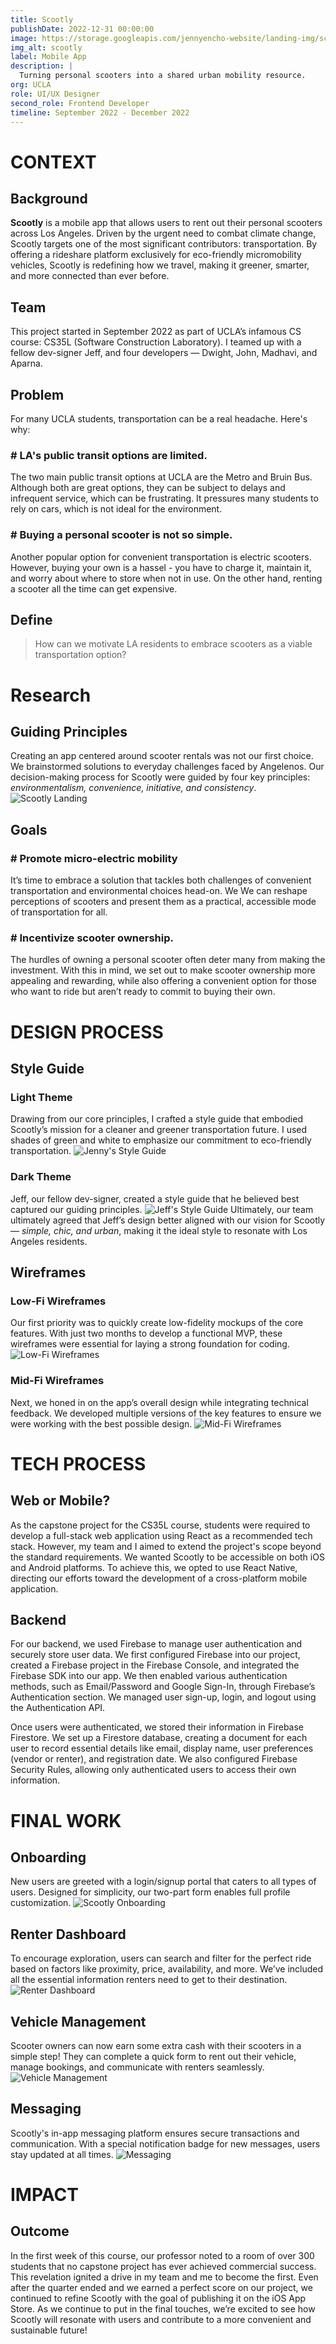 ```yaml
---
title: Scootly
publishDate: 2022-12-31 00:00:00
image: https://storage.googleapis.com/jennyencho-website/landing-img/scootly-landing.png
img_alt: scootly
label: Mobile App
description: |
  Turning personal scooters into a shared urban mobility resource.
org: UCLA
role: UI/UX Designer
second_role: Frontend Developer
timeline: September 2022 - December 2022
---
```


# CONTEXT

## Background

**Scootly** is a mobile app that allows users to rent out their personal scooters across Los Angeles. Driven by the urgent need to combat climate change, Scootly targets one of the most significant contributors: transportation. By offering a rideshare platform exclusively for eco-friendly micromobility vehicles, Scootly is redefining how we travel, making it greener, smarter, and more connected than ever before.

## Team

This project started in September 2022 as part of UCLA’s infamous CS course: CS35L (Software Construction Laboratory). I teamed up with a fellow dev-signer Jeff, and four developers — Dwight, John, Madhavi, and Aparna.

## Problem

For many UCLA students, transportation can be a real headache. Here's why:

### # LA's public transit options are limited.

The two main public transit options at UCLA are the Metro and Bruin Bus. Although both are great options, they can be subject to delays and infrequent service, which can be frustrating. It pressures many students to rely on cars, which is not ideal for the environment.

### # Buying a personal scooter is not so simple.

Another popular option for convenient transportation is electric scooters. However, buying your own is a hassel - you have to charge it, maintain it, and worry about where to store when not in use. On the other hand, renting a scooter all the time can get expensive.

## Define

> How can we motivate LA residents to embrace scooters as a viable transportation option?

# Research

## Guiding Principles

Creating an app centered around scooter rentals was not our first choice. We brainstormed solutions to everyday challenges faced by Angelenos. Our decision-making process for Scootly were guided by four key principles: _environmentalism, convenience, initiative, and consistency_.
![Scootly Landing](https://storage.googleapis.com/jennyencho-website/scootly-img/scootly-guiding-principles.png)

## Goals

### # Promote micro-electric mobility

It’s time to embrace a solution that tackles both challenges of convenient transportation and environmental choices head-on. We We can reshape perceptions of scooters and present them as a practical, accessible mode of transportation for all.

### # Incentivize scooter ownership.

The hurdles of owning a personal scooter often deter many from making the investment. With this in mind, we set out to make scooter ownership more appealing and rewarding, while also offering a convenient option for those who want to ride but aren’t ready to commit to buying their own.

# DESIGN PROCESS

## Style Guide

### Light Theme

Drawing from our core principles, I crafted a style guide that embodied Scootly’s mission for a cleaner and greener transportation future. I used shades of green and white to emphasize our commitment to eco-friendly transportation.
![Jenny's Style Guide](https://storage.googleapis.com/jennyencho-website/scootly-img/jenny-scootly-style-guide.png)

### Dark Theme

Jeff, our fellow dev-signer, created a style guide that he believed best captured our guiding principles.
![Jeff's Style Guide](https://storage.googleapis.com/jennyencho-website/scootly-img/jeff-scootly-style-guide.png)
Ultimately, our team ultimately agreed that Jeff’s design better aligned with our vision for Scootly — _simple, chic, and urban_, making it the ideal style to resonate with Los Angeles residents.

## Wireframes

### Low-Fi Wireframes

Our first priority was to quickly create low-fidelity mockups of the core features. With just two months to develop a functional MVP, these wireframes were essential for laying a strong foundation for coding.
![Low-Fi Wireframes](https://storage.googleapis.com/jennyencho-website/scootly-img/low-fi-wireframes.png)

### Mid-Fi Wireframes

Next, we honed in on the app’s overall design while integrating technical feedback. We developed multiple versions of the key features to ensure we were working with the best possible design.
![Mid-Fi Wireframes](https://storage.googleapis.com/jennyencho-website/scootly-img/mid-fi-wireframes.png)

# TECH PROCESS

## Web or Mobile?

As the capstone project for the CS35L course, students were required to develop a full-stack web application using React as a recommended tech stack. However, my team and I aimed to extend the project's scope beyond the standard requirements. We wanted Scootly to be accessible on both iOS and Android platforms. To achieve this, we opted to use React Native, directing our efforts toward the development of a cross-platform mobile application.

## Backend

For our backend, we used Firebase to manage user authentication and securely store user data. We first configured Firebase into our project, created a Firebase project in the Firebase Console, and integrated the Firebase SDK into our app. We then enabled various authentication methods, such as Email/Password and Google Sign-In, through Firebase’s Authentication section. We managed user sign-up, login, and logout using the Authentication API.

Once users were authenticated, we stored their information in Firebase Firestore. We set up a Firestore database, creating a document for each user to record essential details like email, display name, user preferences (vendor or renter), and registration date. We also configured Firebase Security Rules, allowing only authenticated users to access their own information.

# FINAL WORK

## Onboarding

New users are greeted with a login/signup portal that caters to all types of users. Designed for simplicity, our two-part form enables full profile customization.
![Scootly Onboarding](https://storage.googleapis.com/jennyencho-website/scootly-img/onboarding.png)

## Renter Dashboard

To encourage exploration, users can search and filter for the perfect ride based on factors like proximity, price, availability, and more. We’ve included all the essential information renters need to get to their destination.
![Renter Dashboard](https://storage.googleapis.com/jennyencho-website/scootly-img/dashboard.png)

## Vehicle Management

Scooter owners can now earn some extra cash with their scooters in a simple step! They can complete a quick form to rent out their vehicle, manage bookings, and communicate with renters seamlessly.
![Vehicle Management](https://storage.googleapis.com/jennyencho-website/scootly-img/vendor-management.png)

## Messaging

Scootly's in-app messaging platform ensures secure transactions and communication. With a special notification badge for new messages, users stay updated at all times.
![Messaging](https://storage.googleapis.com/jennyencho-website/scootly-img/messaging.png)

# IMPACT

## Outcome

In the first week of this course, our professor noted to a room of over 300 students that no capstone project has ever achieved commercial success. This revelation ignited a drive in my team and me to become the first. Even after the quarter ended and we earned a perfect score on our project, we continued to refine Scootly with the goal of publishing it on the iOS App Store. As we continue to put in the final touches, we’re excited to see how Scootly will resonate with users and contribute to a more convenient and sustainable future!
